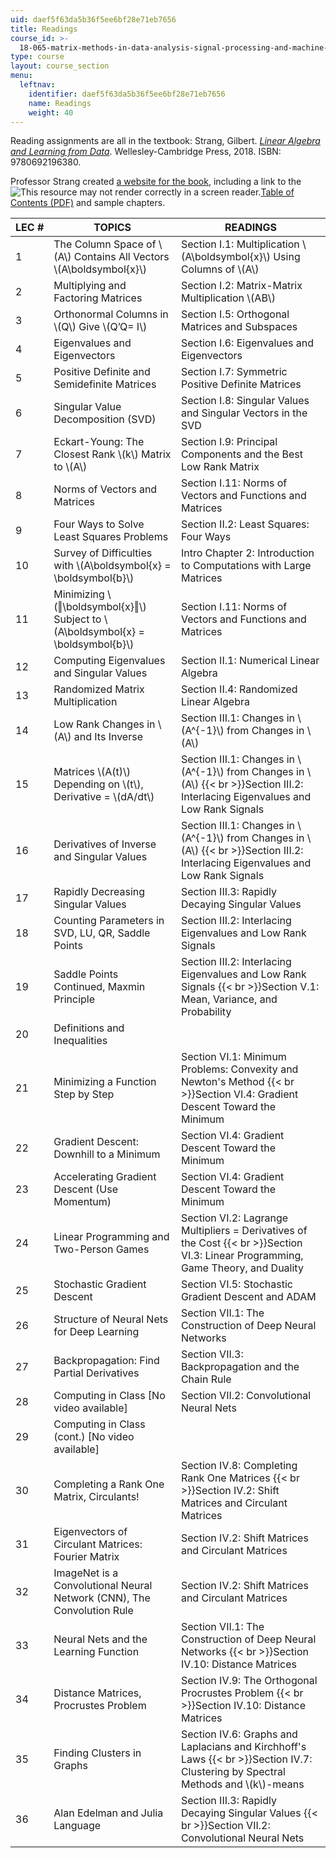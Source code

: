 ```yaml
---
uid: daef5f63da5b36f5ee6bf28e71eb7656
title: Readings
course_id: >-
  18-065-matrix-methods-in-data-analysis-signal-processing-and-machine-learning-spring-2018
type: course
layout: course_section
menu:
  leftnav:
    identifier: daef5f63da5b36f5ee6bf28e71eb7656
    name: Readings
    weight: 40
---
```


Reading assignments are all in the textbook: Strang, Gilbert. _[Linear Algebra and Learning from Data](http://math.mit.edu/~gs/learningfromdata/)_. Wellesley-Cambridge Press, 2018. ISBN: 9780692196380.

Professor Strang created [a website for the book](http://math.mit.edu/~gs/learningfromdata/), including a link to the ![This resource may not render correctly in a screen reader.](/images/inacessible.gif)[Table of Contents (PDF)](http://math.mit.edu/%7Egs/learningfromdata/dsla_toc.pdf) and sample chapters.

| LEC # | TOPICS | READINGS |
| --- | --- | --- |
| 1 | The Column Space of \\(A\\) Contains All Vectors \\(A\\boldsymbol{x}\\) | Section I.1: Multiplication \\(A\\boldsymbol{x}\\) Using Columns of \\(A\\) |
| 2 | Multiplying and Factoring Matrices  | Section I.2: Matrix-Matrix Multiplication \\(AB\\) |
| 3 | Orthonormal Columns in \\(Q\\) Give \\(Q’Q= I\\) | Section I.5: Orthogonal Matrices and Subspaces |
| 4 | Eigenvalues and Eigenvectors | Section I.6: Eigenvalues and Eigenvectors |
| 5 | Positive Definite and Semidefinite Matrices | Section I.7: Symmetric Positive Definite Matrices |
| 6 | Singular Value Decomposition (SVD) | Section I.8: Singular Values and Singular Vectors in the SVD |
| 7 | Eckart-Young: The Closest Rank \\(k\\) Matrix to \\(A\\) | Section I.9: Principal Components and the Best Low Rank Matrix |
| 8 | Norms of Vectors and Matrices | Section I.11: Norms of Vectors and Functions and Matrices |
| 9 | Four Ways to Solve Least Squares Problems | Section II.2: Least Squares: Four Ways |
| 10 | Survey of Difficulties with \\(A\\boldsymbol{x} = \\boldsymbol{b}\\) | Intro Chapter 2: Introduction to Computations with Large Matrices |
| 11 | Minimizing \\(‖\\boldsymbol{x}‖\\) Subject to \\(A\\boldsymbol{x} = \\boldsymbol{b}\\) | Section I.11: Norms of Vectors and Functions and Matrices |
| 12 | Computing Eigenvalues and Singular Values | Section II.1: Numerical Linear Algebra |
| 13 | Randomized Matrix Multiplication | Section II.4: Randomized Linear Algebra |
| 14 | Low Rank Changes in \\(A\\) and Its Inverse | Section III.1: Changes in \\(A^{-1}\\) from Changes in \\(A\\) |
| 15 | Matrices \\(A(t)\\) Depending on \\(t\\), Derivative = \\(dA/dt\\) | Section III.1: Changes in \\(A^{-1}\\) from Changes in \\(A\\)  {{< br >}}Section III.2: Interlacing Eigenvalues and Low Rank Signals |
| 16 | Derivatives of Inverse and Singular Values | Section III.1: Changes in \\(A^{-1}\\) from Changes in \\(A\\)  {{< br >}}Section III.2: Interlacing Eigenvalues and Low Rank Signals |
| 17 | Rapidly Decreasing Singular Values | Section III.3: Rapidly Decaying Singular Values |
| 18 | Counting Parameters in SVD, LU, QR, Saddle Points | Section III.2: Interlacing Eigenvalues and Low Rank Signals |
| 19 | Saddle Points Continued, Maxmin Principle | Section III.2: Interlacing Eigenvalues and Low Rank Signals  {{< br >}}Section V.1: Mean, Variance, and Probability |
| 20 | Definitions and Inequalities | &nbsp; |
| 21 | Minimizing a Function Step by Step | Section VI.1: Minimum Problems: Convexity and Newton's Method  {{< br >}}Section VI.4: Gradient Descent Toward the Minimum |
| 22 | Gradient Descent: Downhill to a Minimum | Section VI.4: Gradient Descent Toward the Minimum |
| 23 | Accelerating Gradient Descent (Use Momentum) | Section VI.4: Gradient Descent Toward the Minimum |
| 24 | Linear Programming and Two-Person Games | Section VI.2: Lagrange Multipliers = Derivatives of the Cost  {{< br >}}Section VI.3: Linear Programming, Game Theory, and Duality |
| 25 | Stochastic Gradient Descent | Section VI.5: Stochastic Gradient Descent and ADAM |
| 26 | Structure of Neural Nets for Deep Learning | Section VII.1: The Construction of Deep Neural Networks |
| 27 | Backpropagation: Find Partial Derivatives | Section VII.3: Backpropagation and the Chain Rule |
| 28 | Computing in Class \[No video available\] | Section VII.2: Convolutional Neural Nets |
| 29 | Computing in Class (cont.) \[No video available\] | &nbsp; |
| 30 | Completing a Rank One Matrix, Circulants! | Section IV.8: Completing Rank One Matrices  {{< br >}}Section IV.2: Shift Matrices and Circulant Matrices |
| 31 | Eigenvectors of Circulant Matrices: Fourier Matrix | Section IV.2: Shift Matrices and Circulant Matrices |
| 32 | ImageNet is a Convolutional Neural Network (CNN), The Convolution Rule | Section IV.2: Shift Matrices and Circulant Matrices |
| 33 | Neural Nets and the Learning Function | Section VII.1: The Construction of Deep Neural Networks  {{< br >}}Section IV.10: Distance Matrices |
| 34 | Distance Matrices, Procrustes Problem | Section IV.9: The Orthogonal Procrustes Problem  {{< br >}}Section IV.10: Distance Matrices |
| 35 | Finding Clusters in Graphs | Section IV.6: Graphs and Laplacians and Kirchhoff's Laws  {{< br >}}Section IV.7: Clustering by Spectral Methods and \\(k\\)-means |
| 36 | Alan Edelman and Julia Language | Section III.3: Rapidly Decaying Singular Values  {{< br >}}Section VII.2: Convolutional Neural Nets